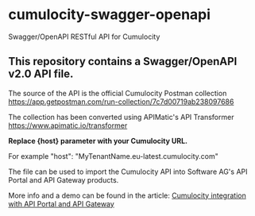 # cumulocity-swagger-openapi
Swagger/OpenAPI RESTful API for Cumulocity

## This repository contains a Swagger/OpenAPI v2.0 API file.

The source of the API is the official Cumulocity Postman collection https://app.getpostman.com/run-collection/7c7d00719ab238097686

The collection has been converted using APIMatic's API Transformer https://www.apimatic.io/transformer

**Replace {host} parameter with your Cumulocity URL.**

For example "host": "MyTenantName.eu-latest.cumulocity.com"

The file can be used to import the Cumulocity API into Software AG's API Portal and API Gateway products. 

More info and a demo can be found in the article: [Cumulocity integration with API Portal and API Gateway](http://techcommunity.softwareag.com/pwiki/-/wiki/Main/Cumulocity%20integration%20with%20API%20Portal%20and%20API%20Gateway)

